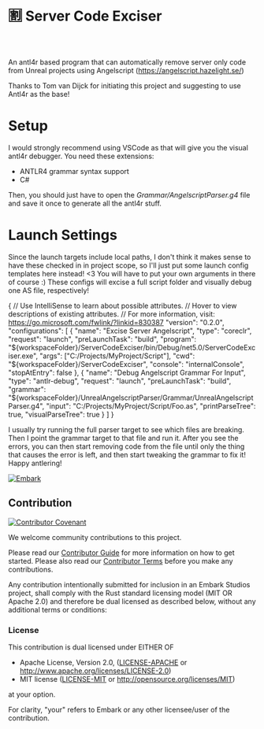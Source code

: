 <!-- Allow this file to not have a first line heading -->
<!-- markdownlint-disable-file MD041 -->

<!-- inline html -->
<!-- markdownlint-disable-file MD033 -->

# :u5272: Server Code Exciser

<br/><br/>

<!--- FIXME: Write short catchy description/tagline of project --->
An antl4r based program that can automatically remove server only code from Unreal projects using Angelscript (https://angelscript.hazelight.se/)

Thanks to Tom van Dijck for initiating this project and suggesting to use Antl4r as the base!

# Setup
I would strongly recommend using VSCode as that will give you the visual antl4r debugger. You need these extensions:
* ANTLR4 grammar syntax support
* C#

Then, you should just have to open the _Grammar/AngelscriptParser.g4_ file and save it once to generate all the antl4r stuff.

# Launch Settings
Since the launch targets include local paths, I don't think it makes sense to have these checked in in project scope, so I'll just put some launch config templates here instead! <3
You will have to put your own arguments in there of course :)
These configs will excise a full script folder and visually debug one AS file, respectively!

{
	// Use IntelliSense to learn about possible attributes.
	// Hover to view descriptions of existing attributes.
	// For more information, visit: https://go.microsoft.com/fwlink/?linkid=830387
	"version": "0.2.0",
	"configurations": [
		{
			"name": "Excise Server Angelscript",
			"type": "coreclr",
			"request": "launch",
			"preLaunchTask": "build",
			"program": "${workspaceFolder}/ServerCodeExciser/bin/Debug/net5.0/ServerCodeExciser.exe",
			"args": ["C:/Projects/MyProject/Script"],
			"cwd": "${workspaceFolder}/ServerCodeExciser",
			"console": "internalConsole",
			"stopAtEntry": false
		},
		{
			"name": "Debug Angelscript Grammar For Input",
			"type": "antlr-debug",
			"request": "launch",
			"preLaunchTask": "build",
			"grammar": "${workspaceFolder}/UnrealAngelscriptParser/Grammar/UnrealAngelscriptParser.g4",
			"input": "C:/Projects/MyProject/Script/Foo.as",
			"printParseTree": true,
			"visualParseTree": true
		}
	]
}

I usually try running the full parser target to see which files are breaking. Then I point the grammar target to that file and run it. After you see the errors, you can then start removing code from the file until only the thing that causes the error is left, and then start tweaking the grammar to fix it! Happy antlering!

[![Embark](https://img.shields.io/badge/embark-open%20source-blueviolet.svg)](https://embark.dev)

## Contribution

[![Contributor Covenant](https://img.shields.io/badge/contributor%20covenant-v1.4-ff69b4.svg)](../main/CODE_OF_CONDUCT.md)

We welcome community contributions to this project.

Please read our [Contributor Guide](CONTRIBUTING.md) for more information on how to get started.
Please also read our [Contributor Terms](CONTRIBUTING.md#contributor-terms) before you make any contributions.

Any contribution intentionally submitted for inclusion in an Embark Studios project, shall comply with the Rust standard licensing model (MIT OR Apache 2.0) and therefore be dual licensed as described below, without any additional terms or conditions:

### License

This contribution is dual licensed under EITHER OF

* Apache License, Version 2.0, ([LICENSE-APACHE](LICENSE-APACHE) or <http://www.apache.org/licenses/LICENSE-2.0>)
* MIT license ([LICENSE-MIT](LICENSE-MIT) or <http://opensource.org/licenses/MIT>)

at your option.

For clarity, "your" refers to Embark or any other licensee/user of the contribution.
